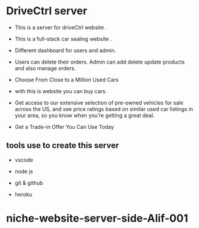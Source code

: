 ﻿# DriveCtrl server

- This is a server for driveCtrl website .

- This is a full-stack car sealing website .

- Different dashboard for users and admin.

- Users can delete their orders. Admin can add
delete update products and also manage orders.

- Choose From Close to a Million Used Cars

- with this is website you can buy cars.

- Get access to our extensive selection of pre-owned vehicles for sale across the US, and see price ratings based on similar used car listings in your area, so you know when you’re getting a great deal.

- Get a Trade-in Offer You Can Use Today

## tools use to create this server

- vscode

- node js

- git & github

- heroku
# niche-website-server-side-Alif-001
